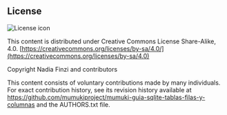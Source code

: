 ## License
![License icon](https://licensebuttons.net/l/by-sa/3.0/88x31.png)

This content is distributed under Creative Commons License Share-Alike, 4.0. [https://creativecommons.org/licenses/by-sa/4.0/](https://creativecommons.org/licenses/by-sa/4.0)

Copyright Nadia Finzi and contributors

This content consists of voluntary contributions made by many individuals. For exact contribution history, see its revision history available at https://github.com/mumukiproject/mumuki-guia-sqlite-tablas-filas-y-columnas and the AUTHORS.txt file.

